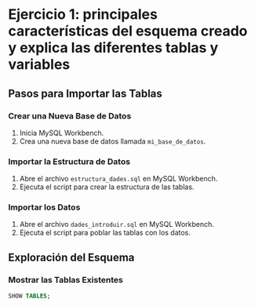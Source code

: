 # Ejercicio 1:  principales características del esquema creado y explica las diferentes tablas y variables 

## Pasos para Importar las Tablas

### Crear una Nueva Base de Datos
1. Inicia MySQL Workbench.
2. Crea una nueva base de datos llamada `mi_base_de_datos`.

### Importar la Estructura de Datos
1. Abre el archivo `estructura_dades.sql` en MySQL Workbench.
2. Ejecuta el script para crear la estructura de las tablas.

### Importar los Datos
1. Abre el archivo `dades_introduir.sql` en MySQL Workbench.
2. Ejecuta el script para poblar las tablas con los datos.

## Exploración del Esquema

### Mostrar las Tablas Existentes
```sql
SHOW TABLES;
